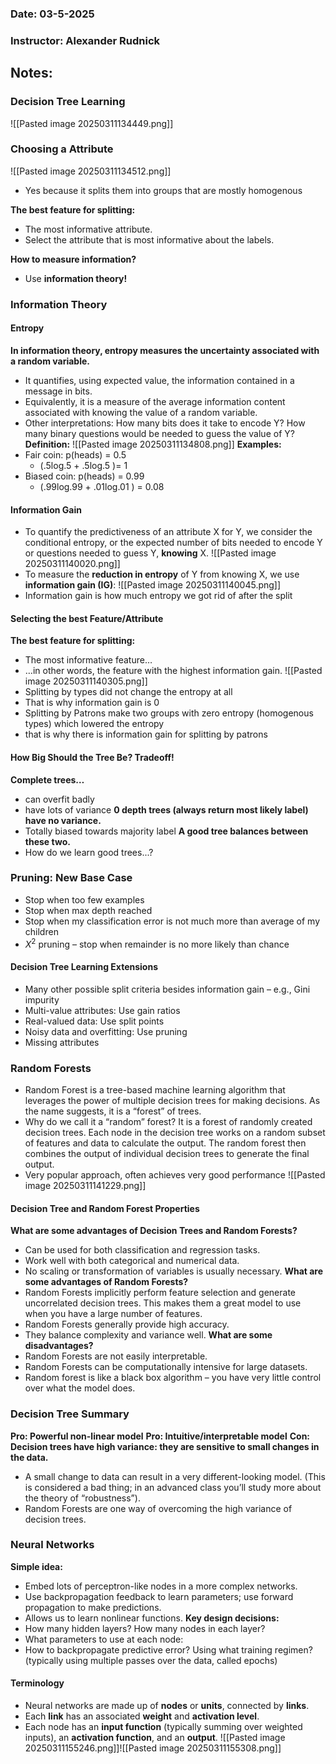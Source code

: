 ### Date: 03-5-2025
### Instructor: Alexander Rudnick


## Notes:

### Decision Tree Learning
![[Pasted image 20250311134449.png]]

### Choosing a Attribute
![[Pasted image 20250311134512.png]]
- Yes because it splits them into groups that are mostly homogenous

**The best feature for splitting:**
- The most informative attribute.
- Select the attribute that is most informative about the labels.

**How to measure information?**
- Use **information theory!**

### Information Theory

#### Entropy
**In information theory, entropy measures the uncertainty associated with a random variable.**  
- It quantifies, using expected value, the information contained in a message in bits. 
- Equivalently, it is a measure of the average information content associated with knowing the value of  a random variable.
- Other interpretations: How many bits does it take to encode Y? How many binary questions would be needed to guess the value of Y?
**Definition:**
![[Pasted image 20250311134808.png]]
**Examples:**
- Fair coin: p(heads) = 0.5
	- (.5log.5 + .5log.5 )= 1
- Biased coin: p(heads) = 0.99
	- (.99log.99 + .01log.01 ) = 0.08

#### Information Gain
- To quantify the predictiveness of an attribute X for Y, we consider the conditional entropy, or the expected number of bits needed to encode Y or questions needed to guess Y, **knowing** X. 
![[Pasted image 20250311140020.png]]
- To measure the **reduction in entropy** of Y from knowing X, we use **information gain (IG)**:
![[Pasted image 20250311140045.png]]
- Information gain is how much entropy we got rid of after the split
#### Selecting the best Feature/Attribute
**The best feature for splitting:**
- The most informative feature…
- …in other words, the feature with the highest information gain.
![[Pasted image 20250311140305.png]]
- Splitting by types did not change the entropy at all
- That is why information gain is 0
- Splitting by Patrons make two groups with zero entropy (homogenous types) which lowered the entropy
- that is why there is information gain for splitting by patrons

#### How Big Should the Tree Be? Tradeoff!
**Complete trees…**
- can overfit badly
- have lots of variance
**0 depth trees (always return most likely label) have no variance.**
- Totally biased towards majority label
**A good tree balances between these two.**
- How do we learn good trees...?

### Pruning: New Base Case
- Stop when too few examples
- Stop when max depth reached
- Stop when my classification error is not much more than average of my children
- $Χ^2$ pruning – stop when remainder is no more likely than chance

#### Decision Tree Learning Extensions
- Many other possible split criteria besides information gain – e.g., Gini impurity
- Multi-value attributes: Use gain ratios
- Real-valued data: Use split points
- Noisy data and overfitting: Use pruning
- Missing attributes

### Random Forests
- Random Forest is a tree-based machine learning algorithm that leverages the power of multiple decision trees for making decisions. As the name suggests, it is a “forest” of trees.
- Why do we call it a “random” forest? It is a forest of randomly created decision trees. Each node in the decision tree works on a random subset of features and data to calculate the output. The random forest then combines the output of individual decision trees to generate the final output.
- Very popular approach, often achieves very good performance
![[Pasted image 20250311141229.png]]
#### Decision Tree and Random Forest Properties
**What are some advantages of Decision Trees and Random Forests?**
- Can be used for both classification and regression tasks.
- Work well with both categorical and numerical data.
- No scaling or transformation of variables is usually necessary.
**What are some advantages of Random Forests?**
- Random Forests implicitly perform feature selection and generate uncorrelated decision trees.  This makes them a great model to use when you have a large number of features.
- Random Forests generally provide high accuracy.
- They balance complexity and variance well.
**What are some disadvantages?**
- Random Forests are not easily interpretable. 
- Random Forests can be computationally intensive for large datasets.
- Random forest is like a black box algorithm – you have very little control over what the model does.

### Decision Tree Summary
**Pro: Powerful non-linear model**
**Pro: Intuitive/interpretable model**
**Con: Decision trees have high variance: they are sensitive to small changes in the data.**  
- A small change to data can result in a very different-looking model. (This is considered a bad thing; in an advanced class you’ll study more about the theory of “robustness”).
- Random Forests are one way of overcoming the high variance of decision trees.

### Neural Networks
**Simple idea:**
- Embed lots of perceptron-like nodes in a more complex networks.
- Use backpropagation feedback to learn parameters; use forward propagation to make predictions.
- Allows us to learn nonlinear functions.
**Key design decisions:**
- How many hidden layers? How many nodes in each layer?
- What parameters to use at each node:
- How to backpropagate predictive error? Using what training regimen? (typically using multiple passes over the data, called epochs)

#### Terminology
- Neural networks are made up of **nodes** or **units**, connected by **links**.
- Each **link** has an associated **weight** and **activation level**.
- Each node has an **input function** (typically summing over weighted inputs), an **activation function**, and an **output**.
![[Pasted image 20250311155246.png]]![[Pasted image 20250311155308.png]]
